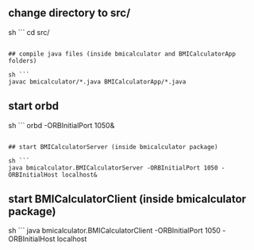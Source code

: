 ## change directory to src/

sh ```
cd src/
```

## compile java files (inside bmicalculator and BMICalculatorApp folders)

sh ```
javac bmicalculator/*.java BMICalculatorApp/*.java
```

## start orbd

sh ```
orbd -ORBInitialPort 1050&
```

## start BMICalculatorServer (inside bmicalculator package)

sh ```
java bmicalculator.BMICalculatorServer -ORBInitialPort 1050 -ORBInitialHost localhost&
```

## start BMICalculatorClient (inside bmicalculator package)

sh ```
java bmicalculator.BMICalculatorClient -ORBInitialPort 1050 -ORBInitialHost localhost
```
